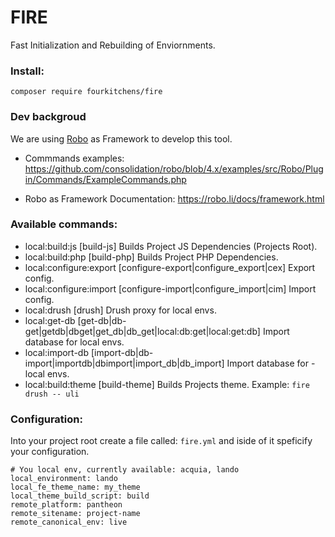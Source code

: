 FIRE
=================

Fast Initialization and Rebuilding of Enviornments.

### Install:
`composer require fourkitchens/fire`


### Dev backgroud

We are using [Robo](https://robo.li/) as Framework to develop this tool.

- Commmands examples: https://github.com/consolidation/robo/blob/4.x/examples/src/Robo/Plugin/Commands/ExampleCommands.php

- Robo as Framework Documentation: https://robo.li/docs/framework.html


### Available commands:

- local:build:js          [build-js] Builds Project JS Dependencies (Projects Root).
- local:build:php         [build-php] Builds Project PHP Dependencies.
- local:configure:export  [configure-export|configure_export|cex] Export config.
- local:configure:import  [configure-import|configure_import|cim] Import config.
- local:drush             [drush] Drush proxy for local envs.
- local:get-db            [get-db|db-get|getdb|dbget|get_db|db_get|local:db:get|local:get:db] Import database for local envs.
- local:import-db         [import-db|db-import|importdb|dbimport|import_db|db_import] Import database for - local envs.
- local:build:theme       [build-theme] Builds Projects theme.
Example: `fire drush -- uli`


### Configuration:
Into your project root create a file called: `fire.yml` and iside of it speficify your configuration.

```
# You local env, currently available: acquia, lando
local_environment: lando
local_fe_theme_name: my_theme
local_theme_build_script: build
remote_platform: pantheon
remote_sitename: project-name
remote_canonical_env: live
```
